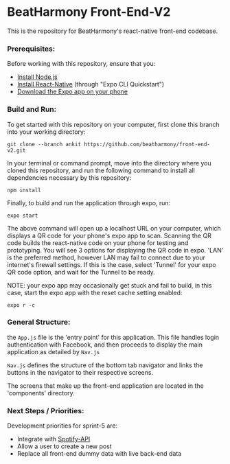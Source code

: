 # BeatHarmony Front-End-V2

This is the repository for BeatHarmony's react-native front-end codebase.

### Prerequisites:
Before working with this repository, ensure that you:

- [Install Node.js](https://nodejs.org/en/)
- [Install React-Native](https://facebook.github.io/react-native/docs/getting-started) (through "Expo CLI Quickstart")
- [Download the Expo app on your phone]([https://expo.io/learn](https://expo.io/learn))

### Build and Run:

To get started with this repository on your computer, first clone this branch into your working directory:

```
git clone --branch ankit https://github.com/beatharmony/front-end-v2.git
```
In your terminal or command prompt, move into the directory where you cloned this repository, and run the following command to install all dependencies necessary by this repository:
```
npm install
```
Finally, to build and run the application through expo, run:
```
expo start
```
The above command will open up a localhost URL on your computer, which displays a QR code for your phone's expo app to scan. Scanning the QR code builds the react-native code on your phone for testing and prototyping. You will see 3 options for displaying the QR code in expo. 'LAN' is the preferred method, however LAN may fail to connect due to your internet's firewall settings. If this is the case, select 'Tunnel' for your expo QR code option, and wait for the Tunnel to be ready. 

NOTE: your expo app may occasionally get stuck and fail to build, in this case, start the expo app with the reset cache setting enabled:
```
expo r -c
```

### General Structure:

the `App.js` file is the 'entry point' for this application. This file handles login authentication with Facebook, and then proceeds to display the main application as detailed by `Nav.js` 

`Nav.js`  defines the structure of the bottom tab navigator and links the buttons in the navigator to their respective screens. 

The screens that make up the front-end application are located in the 'components' directory. 

### Next Steps / Priorities:

Development priorities for sprint-5 are:

- Integrate with [Spotify-API]([https://developer.spotify.com/](https://developer.spotify.com/))
- Allow a user to create a new post
- Replace all front-end dummy data with live back-end data
